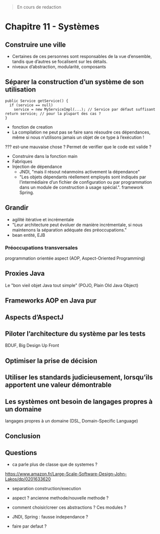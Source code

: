 
> En cours de redaction

# Chapitre 11 - Systèmes

## Construire une ville

- Certaines de ces personnes sont responsables de la vue d’ensemble, tandis que d’autres se focalisent sur les détails.
- niveaux d’abstraction, modularité, composants

## Séparer la construction d’un système de son utilisation

```
public Service getService() { 
  if (service == null)
    service = new MyServiceImpl(...); // Service par défaut suffisant return service; // pour la plupart des cas ?
}
```

- fonction de creation
- La compilation ne peut pas se faire sans résoudre ces dépendances, même si nous n’utilisons jamais un objet 
de ce type à l’exécution !

??? est-une mauvaise chose ? Permet de verifier que le code est valide ?

- Construire dans la fonction main
- Fabriques
- Injection de dépendance
  - JNDI, "mais il résout néanmoins activement la dépendance"
  - "Les objets dépendants réellement employés sont indiqués par l’intermédiaire d’un fichier de configuration ou par programmation dans un module de construction à usage spécial.". framework Spring.
  
## Grandir

- agilité itérative et incrémentale
- "Leur architecture peut évoluer de manière incrémentale, si nous maintenons la séparation adéquate des préoccupations."
- bean entité, EJB

### Préoccupations transversales

programmation orientée aspect (AOP, Aspect-Oriented Programming)

## Proxies Java

Le "bon vieil objet Java tout simple" (POJO, Plain Old Java Object)

## Frameworks AOP en Java pur

## Aspects d’AspectJ

## Piloter l’architecture du système par les tests

BDUF, Big Design Up Front

## Optimiser la prise de décision

## Utiliser les standards judicieusement, lorsqu’ils apportent une valeur démontrable

## Les systèmes ont besoin de langages propres à un domaine

langages propres à un domaine (DSL, Domain-Specific Language)

## Conclusion

## Questions

- ca parle plus de classe que de systemes ?

https://www.amazon.fr/Large-Scale-Software-Design-John-Lakos/dp/0201633620

- separation construction/execution

- aspect ? ancienne methode/nouvelle methode ?
- comment choisir/creer ces abstractions ? Ces modules ?
- JNDI, Spring : fausse independance ?
- faire par defaut ?



